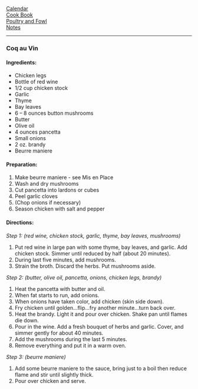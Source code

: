 [Calendar](https://github.com/vmsmith/EDT/blob/master/calendar.md)    
[Cook Book](https://github.com/vmsmith/CookBook/blob/master/README.md)     
[Poultry and Fowl](https://github.com/vmsmith/CookBook/blob/master/poultry_fowl.md)  
[Notes](https://github.com/vmsmith/CookBook/blob/master/notes.md)   

-----

### Coq au Vin  

#### Ingredients:  
* Chicken legs  
* Bottle of red wine  
* 1/2 cup chicken stock  
* Garlic  
* Thyme  
* Bay leaves  
* 6 – 8 ounces button mushrooms  
* Butter  
* Olive oil  
* 4 ounces pancetta  
* Small onions  
* 2 oz. brandy  
* Beurre maniere   

#### Preparation:  

1. Make beurre maniere - see Mis en Place  
2. Wash and dry mushrooms  
3. Cut pancetta into lardons or cubes  
4. Peel garlic cloves  
5. (Chop onions if necessary)  
6. Season chicken with salt and pepper  

#### Directions:  

*Step 1: (red wine, chicken stock, garlic, thyme, bay leaves, mushrooms)*

1. Put red wine in large pan with some thyme, bay leaves, and garlic.  Add chicken stock.  Simmer until reduced by half (about 20 minutes).  
2. During last five minutes, add mushrooms.  
3. Strain the broth.  Discard the herbs.  Put mushrooms aside.  


*Step 2: (butter, olive oil, pancetta, onions, chicken legs, brandy)*

1. Heat the pancetta with butter and oil.  
2. When fat starts to run, add onions.    
3. When onions have taken color, add chicken (skin side down).  
4. Fry chicken until golden...flip...fry another minute...turn back over.  
5. Heat the brandy.  Light it and pour over chicken.  Shake pan until flames die down.  
6. Pour in the wine.  Add a fresh bouquet of herbs and garlic.  Cover, and simmer gently for about 40 minutes.  
7. Add the mushrooms during the last 5 minutes.  
8. Remove everything and put it in a warm oven.  

*Step 3: (beurre maniere)*  

1. Add some beurre maniere to the sauce, bring just to a boil then reduce flame and stir until slightly thick.  
2. Pour over chicken and serve.

